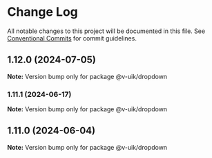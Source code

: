 # Change Log

All notable changes to this project will be documented in this file.
See [Conventional Commits](https://conventionalcommits.org) for commit guidelines.

## 1.12.0 (2024-07-05)

**Note:** Version bump only for package @v-uik/dropdown





### 1.11.1 (2024-06-17)

**Note:** Version bump only for package @v-uik/dropdown





## 1.11.0 (2024-06-04)

**Note:** Version bump only for package @v-uik/dropdown
